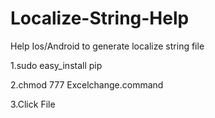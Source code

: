# Localize-String-Help
Help Ios/Android to generate localize string file

1.sudo easy_install pip

2.chmod 777 Excelchange.command

3.Click File
